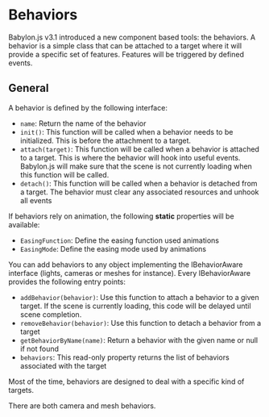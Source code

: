 # Behaviors

Babylon.js v3.1 introduced a new component based tools: the behaviors.
A behavior is a simple class that can be attached to a target where it will provide a specific set of features. Features will be triggered by defined events.

## General

A behavior is defined by the following interface:

-   `name`: Return the name of the behavior
-   `init()`: This function will be called when a behavior needs to be initialized. This is before the attachment to a target.
-   `attach(target)`: This function will be called when a behavior is attached to a target. This is where the behavior will hook into useful events. Babylon.js will make sure that the scene is not currently loading when this function will be called.
-   `detach()`: This function will be called when a behavior is detached from a target. The behavior must clear any associated resources and unhook all events

If behaviors rely on animation, the following **static** properties will be available:

-   `EasingFunction`: Define the easing function used animations
-   `EasingMode`: Define the easing mode used by animations

You can add behaviors to any object implementing the IBehaviorAware interface (lights, cameras or meshes for instance). Every IBehaviorAware provides the following entry points:

-   `addBehavior(behavior)`: Use this function to attach a behavior to a given target. If the scene is currently loading, this code will be delayed until scene completion.
-   `removeBehavior(behavior)`: Use this function to detach a behavior from a target
-   `getBehaviorByName(name)`: Return a behavior with the given name or null if not found
-   `behaviors`: This read-only property returns the list of behaviors associated with the target

Most of the time, behaviors are designed to deal with a specific kind of targets.

There are both camera and mesh behaviors.